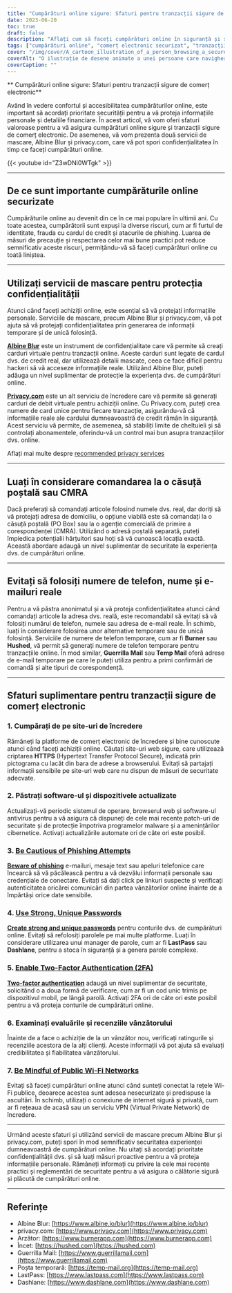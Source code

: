 ```yaml
---
title: "Cumpărături online sigure: Sfaturi pentru tranzacții sigure de comerț electronic"
date: 2023-06-20
toc: true
draft: false
description: "Aflați cum să faceți cumpărături online în siguranță și să vă protejați informațiile personale cu ajutorul acestor sfaturi de specialitate și servicii de mascare."
tags: ["cumpărături online", "comerț electronic securizat", "tranzacții sigure", "protecția vieții private", "servicii de mascare", "Albine Blur", "privacy.com", "Căsuța poștală", "CMRA", "parole sigure", "autentificare cu doi factori", "prevenirea phishing-ului", "site-uri de încredere", "actualizări de software", "comentarii ale vânzătorului", "Wi-Fi public", "VPN", "confidențialitatea online", "prevenirea furtului de identitate", "fraudă cu carduri de credit", "sfaturi de securitate cibernetică", "protecția datelor", "măsuri de securitate online", "numere de telefon temporare", "adrese de e-mail temporare", "vânzători online de încredere", "protecție împotriva malware-ului", "prevenirea amenințărilor cibernetice", "tranzacții online securizate", "securitatea informațiilor personale"]
cover: "/img/cover/A_cartoon_illustration_of_a_person_browsing_a_secure_online.png"
coverAlt: "O ilustrație de desene animate a unei persoane care navighează pe un site de cumpărături online securizat, cu un simbol de lacăt și un scut în fundal."
coverCaption: ""
---
```


** Cumpărături online sigure: Sfaturi pentru tranzacții sigure de comerț electronic**

Având în vedere confortul și accesibilitatea cumpărăturilor online, este important să acordați prioritate securității pentru a vă proteja informațiile personale și detaliile financiare. În acest articol, vă vom oferi sfaturi valoroase pentru a vă asigura cumpărături online sigure și tranzacții sigure de comerț electronic. De asemenea, vă vom prezenta două servicii de mascare, Albine Blur și privacy.com, care vă pot spori confidențialitatea în timp ce faceți cumpărături online.

{{< youtube id="Z3wDNi0WTgk" >}}

______

## De ce sunt importante cumpărăturile online securizate

Cumpărăturile online au devenit din ce în ce mai populare în ultimii ani. Cu toate acestea, cumpărătorii sunt expuși la diverse riscuri, cum ar fi furtul de identitate, frauda cu cardul de credit și atacurile de phishing. Luarea de măsuri de precauție și respectarea celor mai bune practici pot reduce semnificativ aceste riscuri, permițându-vă să faceți cumpărături online cu toată liniștea.

______

## Utilizați servicii de mascare pentru protecția confidențialității

Atunci când faceți achiziții online, este esențial să vă protejați informațiile personale. Serviciile de mascare, precum Albine Blur și privacy.com, vă pot ajuta să vă protejați confidențialitatea prin generarea de informații temporare și de unică folosință.

[**Albine Blur**](https://dnt.abine.com/#/ref_register/pC8ZbvQtt) este un instrument de confidențialitate care vă permite să creați carduri virtuale pentru tranzacții online. Aceste carduri sunt legate de cardul dvs. de credit real, dar utilizează detalii mascate, ceea ce face dificil pentru hackeri să vă acceseze informațiile reale. Utilizând Albine Blur, puteți adăuga un nivel suplimentar de protecție la experiența dvs. de cumpărături online.

[**Privacy.com**](https://privacy.com/join/SU86Y) este un alt serviciu de încredere care vă permite să generați carduri de debit virtuale pentru achiziții online. Cu Privacy.com, puteți crea numere de card unice pentru fiecare tranzacție, asigurându-vă că informațiile reale ale cardului dumneavoastră de credit rămân în siguranță. Acest serviciu vă permite, de asemenea, să stabiliți limite de cheltuieli și să controlați abonamentele, oferindu-vă un control mai bun asupra tranzacțiilor dvs. online.

Aflați mai multe despre [recommended privacy services](https://simeononsecurity.com/recommendations/services)

______

## Luați în considerare comandarea la o căsuță poștală sau CMRA

Dacă preferați să comandați articole folosind numele dvs. real, dar doriți să vă protejați adresa de domiciliu, o opțiune viabilă este să comandați la o căsuță poștală (PO Box) sau la o agenție comercială de primire a corespondenței (CMRA). Utilizând o adresă poștală separată, puteți împiedica potențialii hărțuitori sau hoți să vă cunoască locația exactă. Această abordare adaugă un nivel suplimentar de securitate la experiența dvs. de cumpărături online.

______

## Evitați să folosiți numere de telefon, nume și e-mailuri reale

Pentru a vă păstra anonimatul și a vă proteja confidențialitatea atunci când comandați articole la adresa dvs. reală, este recomandabil să evitați să vă folosiți numărul de telefon, numele sau adresa de e-mail reale. În schimb, luați în considerare folosirea unor alternative temporare sau de unică folosință. Serviciile de numere de telefon temporare, cum ar fi **Burner** sau **Hushed**, vă permit să generați numere de telefon temporare pentru tranzacțiile online. În mod similar, **Guerrilla Mail** sau **Temp Mail** oferă adrese de e-mail temporare pe care le puteți utiliza pentru a primi confirmări de comandă și alte tipuri de corespondență.

______

## Sfaturi suplimentare pentru tranzacții sigure de comerț electronic

### 1. Cumpărați de pe site-uri de încredere

Rămâneți la platforme de comerț electronic de încredere și bine cunoscute atunci când faceți achiziții online. Căutați site-uri web sigure, care utilizează criptarea **HTTPS** (Hypertext Transfer Protocol Secure), indicată prin pictograma cu lacăt din bara de adrese a browserului. Evitați să partajați informații sensibile pe site-uri web care nu dispun de măsuri de securitate adecvate.

### 2. Păstrați software-ul și dispozitivele actualizate

Actualizați-vă periodic sistemul de operare, browserul web și software-ul antivirus pentru a vă asigura că dispuneți de cele mai recente patch-uri de securitate și de protecție împotriva programelor malware și a amenințărilor cibernetice. Activați actualizările automate ori de câte ori este posibil.

### 3. [Be Cautious of Phishing Attempts](https://simeononsecurity.com/articles/what-is-a-common-indicator-of-a-phishing-attempt/)

[**Beware of phishing**](https://simeononsecurity.com/articles/what-is-a-common-indicator-of-a-phishing-attempt/) e-mailuri, mesaje text sau apeluri telefonice care încearcă să vă păcălească pentru a vă dezvălui informații personale sau credențiale de conectare. Evitați să dați click pe linkuri suspecte și verificați autenticitatea oricărei comunicări din partea vânzătorilor online înainte de a împărtăși orice date sensibile.

### 4. [Use Strong, Unique Passwords](https://simeononsecurity.com/articles/how-to-create-strong-passwords/)

[**Create strong and unique passwords**](https://simeononsecurity.com/articles/how-to-create-strong-passwords/) pentru conturile dvs. de cumpărături online. Evitați să refolosiți parolele pe mai multe platforme. Luați în considerare utilizarea unui manager de parole, cum ar fi **LastPass** sau **Dashlane**, pentru a stoca în siguranță și a genera parole complexe.

### 5. [Enable Two-Factor Authentication (2FA)](https://simeononsecurity.com/articles/what-are-the-diferent-kinds-of-factors-in-mfa/)

[**Two-factor authentication**](https://simeononsecurity.com/articles/what-are-the-diferent-kinds-of-factors-in-mfa/) adaugă un nivel suplimentar de securitate, solicitând o a doua formă de verificare, cum ar fi un cod unic trimis pe dispozitivul mobil, pe lângă parolă. Activați 2FA ori de câte ori este posibil pentru a vă proteja conturile de cumpărături online.

### 6. Examinați evaluările și recenziile vânzătorului

Înainte de a face o achiziție de la un vânzător nou, verificați ratingurile și recenziile acestora de la alți clienți. Aceste informații vă pot ajuta să evaluați credibilitatea și fiabilitatea vânzătorului.

### 7. [Be Mindful of Public Wi-Fi Networks](https://simeononsecurity.com/articles/how-to-create-a-secure-wifi-network/)

Evitați să faceți cumpărături online atunci când sunteți conectat la rețele Wi-Fi publice, deoarece acestea sunt adesea nesecurizate și predispuse la ascultări. În schimb, utilizați o conexiune de internet sigură și privată, cum ar fi rețeaua de acasă sau un serviciu VPN (Virtual Private Network) de încredere.

______

Urmând aceste sfaturi și utilizând servicii de mascare precum Albine Blur și privacy.com, puteți spori în mod semnificativ securitatea experienței dumneavoastră de cumpărături online. Nu uitați să acordați prioritate confidențialității dvs. și să luați măsuri proactive pentru a vă proteja informațiile personale. Rămâneți informați cu privire la cele mai recente practici și reglementări de securitate pentru a vă asigura o călătorie sigură și plăcută de cumpărături online.

______

## Referințe

- Albine Blur: [https://www.albine.io/blur](https://www.albine.io/blur)
- privacy.com: [https://www.privacy.com](https://www.privacy.com)
- Arzător: [https://www.burnerapp.com](https://www.burnerapp.com)
- Încet: [https://hushed.com](https://hushed.com)
- Guerrilla Mail: [https://www.guerrillamail.com](https://www.guerrillamail.com)
- Poșta temporară: [https://temp-mail.org](https://temp-mail.org)
- LastPass: [https://www.lastpass.com](https://www.lastpass.com)
- Dashlane: [https://www.dashlane.com](https://www.dashlane.com)